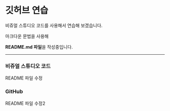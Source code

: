 # 깃허브 연습

비쥬얼 스튜디오 코드를 사용해서 연습해 보겠습니다.

마크다운 문법을 사용해

**README.md 파일**을 작성중입니다.

----------------------------------

### 비쥬얼 스튜디오 코드 

README 파일 수정

### GitHub

README 파일 수정2
